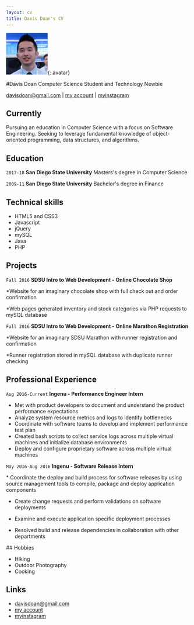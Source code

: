 ```yaml
---
layout: cv
title: Davis Doan's CV
---
```


![Davis](./media/23.jpg){:.avatar}

#Davis Doan
Computer Science Student and Technology Newbie

<div id="webaddress">
<a href="mailto:">davisdoan@gmail.com</a>
|
<i class="fa fa-github"></i> <a href="http://github.com/davisdoan">my account</a>
|
<i class="fa fa-instagram"></i> <a href="http://instagram.com/dunkindoanuts">myinstagram</a>
</div>


## Currently

Pursuing an education in Computer Science with a focus on Software Engineering. Seeking to
leverage fundamental knowledge of object-oriented programming, data structures, and algorithms.

## Education
`2017-18`
__San Diego State University__ Masters's degree in Computer Science

`2009-11`
__San Diego State University__ Bachelor's degree in Finance

## Technical skills

* HTML5 and CSS3
* Javascript
* jQuery
* mySQL
* Java
* PHP


## Projects
 
 `Fall 2016`
__SDSU Intro to Web Development - Online Chocolate Shop__ 

*Website for an imaginary chocolate shop with full check out and order confirmation

*Web pages generated inventory and stock categories via PHP requests to mySQL database

 `Fall 2016`
__SDSU Intro to Web Development - Online Marathon Registration__ 

*Website for an imaginary SDSU Marathon with runner registration and confirmation

*Runner registration stored in mySQL database with duplicate runner checking


## Professional Experience

`Aug 2016-Current`
__Ingenu - Performance Engineer Intern__ 

<ul class="responsibilities">
 <li>Met with product developers to document and understand the product performance expectations</li>

<li>Analyze system resource metrics and logs to identify bottlenecks</li>

<li>Coordinate with software teams to develop and implement performance test plan</li>

<li>Created bash scripts to collect service logs across multiple virtual machines and initialize database environments </li>

<li>Deploy and configure proprietary software across multiple virtual machines</li>
</ul>
 
 `May 2016-Aug 2016`
__Ingenu - Software Release Intern__ 
<div class="responsibilities">
* Coordinate the deploy and build process for software releases by using source management tools to compile, package and deploy application components

* Create change requests and perform validations on software deployments

* Examine and execute application specific deployment processes

* Resolved build and release dependencies in collaboration with other departments
</div>
## Hobbies

* Hiking
* Outdoor Photography 
* Cooking

## Links

* <i class="fa fa-envelope"></i> <a href="mailto:">davisdoan@gmail.com</a><br />
* <i class="fa fa-github"></i> <a href="http://github.com/davisdoan">my account</a><br />
* <i class="fa fa-instagram"></i> <a href="http://instagram.com/dunkindoanuts">myinstagram</a><br />

